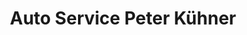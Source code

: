 ---
title: "Auto Service Peter Kühner"
url: /untereisesheim/auto-service-peter-kuehner/
shop: Autowerkstatt
---